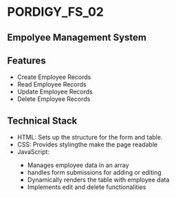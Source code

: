<h1>PORDIGY_FS_02</h1>
<h2>Empolyee Management System</h2>
<h2>Features</h2>
<ul>
<li>Create Employee Records</li>
<li>Read Employee Records</li>
<li>Update Employee Records</li>
<li>Delete Employee Records</li>
</ul>
<h2>Technical Stack</h2>
<ul>
<li>HTML: Sets up the structure for the form and table.</li>
<li>CSS: Provides stylingthe make the page readable</li>
<li>JavaScript:</li>

<ul type="square">
<li>Manages employee data in an array</li>
<li>handles form submissions for adding or editing</li>
<li>Dynamically renders the table with employee data</li>
<li>Implements edit and delete functionalities</li>
</ul>
</ul>
